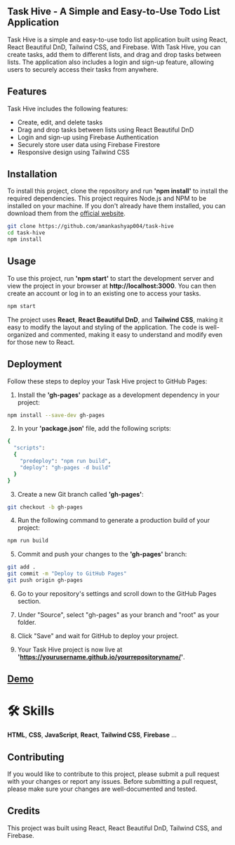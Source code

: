 ## Task Hive - A Simple and Easy-to-Use Todo List Application

Task Hive is a simple and easy-to-use todo list application built using React, React Beautiful DnD, Tailwind CSS, and Firebase. With Task Hive, you can create tasks, add them to different lists, and drag and drop tasks between lists. The application also includes a login and sign-up feature, allowing users to securely access their tasks from anywhere.

## Features

Task Hive includes the following features:

-  Create, edit, and delete tasks
-  Drag and drop tasks between lists using React Beautiful DnD
-  Login and sign-up using Firebase Authentication
-  Securely store user data using Firebase Firestore
-  Responsive design using Tailwind CSS

## Installation

To install this project, clone the repository and run **'npm install'** to install the required dependencies. This project requires Node.js and NPM to be installed on your machine. If you don't already have them installed, you can download them from the [official website](https://nodejs.org/en).

```bash
git clone https://github.com/amankashyap004/task-hive
cd task-hive
npm install
```

## Usage

To use this project, run **'npm start'** to start the development server and view the project in your browser at **http://localhost:3000**. You can then create an account or log in to an existing one to access your tasks.

```bash
npm start
```

The project uses **React**, **React Beautiful DnD**, and **Tailwind CSS**, making it easy to modify the layout and styling of the application. The code is well-organized and commented, making it easy to understand and modify even for those new to React.

## Deployment

Follow these steps to deploy your Task Hive project to GitHub Pages:

1. Install the **'gh-pages'** package as a development dependency in your project:

```bash
npm install --save-dev gh-pages
```

2. In your **'package.json'** file, add the following scripts:

```bash
{
  "scripts":
  {
    "predeploy": "npm run build",
    "deploy": "gh-pages -d build"
  }
}
```

3. Create a new Git branch called **'gh-pages'**:

```bash
git checkout -b gh-pages
```

4. Run the following command to generate a production build of your project:

```bash
npm run build
```

5. Commit and push your changes to the **'gh-pages'** branch:

```bash
git add .
git commit -m "Deploy to GitHub Pages"
git push origin gh-pages
```

6. Go to your repository's settings and scroll down to the GitHub Pages section.

7. Under "Source", select "gh-pages" as your branch and "root" as your folder.

8. Click "Save" and wait for GitHub to deploy your project.

9. Your Task Hive project is now live at **'https://yourusername.github.io/yourrepositoryname/'**.

## [Demo](https://amankashyap004.github.io/task-hive/)

# 🛠 Skills

**HTML**, **CSS**, **JavaScript**, **React**, **Tailwind CSS**, **Firebase** ...

## Contributing

If you would like to contribute to this project, please submit a pull request with your changes or report any issues. Before submitting a pull request, please make sure your changes are well-documented and tested.

## Credits

This project was built using React, React Beautiful DnD, Tailwind CSS, and Firebase.

